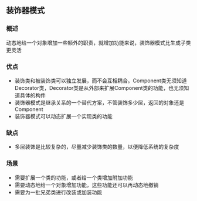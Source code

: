 ## 装饰器模式

### 概述
动态地给一个对象增加一些额外的职责，就增加功能来说，装饰器模式比生成子类更灵活

### 优点
- 装饰类和被装饰类可以独立发展，而不会互相耦合。Component类无须知道Decorator类，Decorator类是从外部来扩展Component类的功能，也无须知道具体的构件
- 装饰器模式是继承关系的一个替代方案，不管装饰多少层，返回的对象还是Component
- 装饰器模式可以动态扩展一个实现类的功能

### 缺点
- 多层装饰是比较复杂的，尽量减少装饰类的数量，以便降低系统的复杂度

### 场景
- 需要扩展一个类的功能，或者给一个类增加附加功能
- 需要动态地给一个对象增加功能，这些功能还可以再动态地撤销
- 需要为一批兄弟类进行改装或加装功能